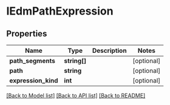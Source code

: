 # IEdmPathExpression

## Properties
Name | Type | Description | Notes
------------ | ------------- | ------------- | -------------
**path_segments** | **string[]** |  | [optional] 
**path** | **string** |  | [optional] 
**expression_kind** | **int** |  | [optional] 

[[Back to Model list]](../README.md#documentation-for-models) [[Back to API list]](../README.md#documentation-for-api-endpoints) [[Back to README]](../README.md)


